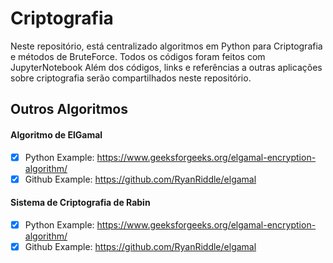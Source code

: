# Criptografia
Neste repositório, está centralizado algoritmos em Python para Criptografia e métodos de BruteForce. Todos os códigos foram feitos com JupyterNotebook
Além dos códigos, links e referências a outras aplicações sobre criptografia serão compartilhados neste repositório.

## Outros Algoritmos
#### Algoritmo de ElGamal
- [x] Python Example: https://www.geeksforgeeks.org/elgamal-encryption-algorithm/
- [x] Github Example: https://github.com/RyanRiddle/elgamal

#### Sistema de Criptografia de Rabin
- [x] Python Example: https://www.geeksforgeeks.org/elgamal-encryption-algorithm/
- [x] Github Example: https://github.com/RyanRiddle/elgamal
